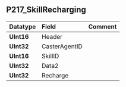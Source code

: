 ## P217\_SkillRecharging ##
| **Datatype** | **Field** | **Comment** |
|:-------------|:----------|:------------|
| **UInt16** | Header |  |
| **UInt32** | CasterAgentID |  |
| **UInt16** | SkillID |  |
| **UInt32** | Data2 |  |
| **UInt32** | Recharge |  |